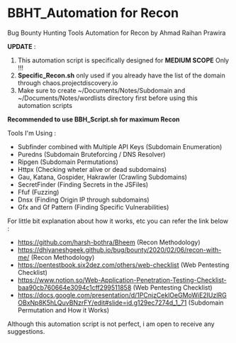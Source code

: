 # BBHT_Automation for Recon
Bug Bounty Hunting Tools Automation for Recon by Ahmad Raihan Prawira

****UPDATE**** : 
1. This automation script is specifically designed for ****MEDIUM SCOPE**** Only !!!
2. ****Specific_Recon.sh**** only used if you already have the list of the domain through chaos.projectdiscovery.io
3. Make sure to create ~/Documents/Notes/Subdomain and ~/Documents/Notes/wordlists directory first before using this automation scripts

**Recommended to use BBH_Script.sh for maximum Recon**

Tools I'm Using :
- Subfinder combined with Multiple API Keys (Subdomain Enumeration)
- Puredns (Subdomain Bruteforcing / DNS Resolver)
- Ripgen (Subdomain Permutations)
- Httpx (Checking wheter alive or dead subdomains)
- Gau, Katana, Gospider, Hakrawler (Crawling Subdomains)
- SecretFinder (Finding Secrets in the JSFiles)
- Ffuf (Fuzzing)
- Dnsx (Finding Origin IP through subdomains)
- Gfx and Gf Pattern (Finding Specific Vulnerabilities)

For little bit explanation about how it works, etc you can refer the link below :
- https://github.com/harsh-bothra/Bheem (Recon Methodology)
- https://dhiyaneshgeek.github.io/bug/bounty/2020/02/06/recon-with-me/ (Recon Methodology)
- https://pentestbook.six2dez.com/others/web-checklist (Web Pentesting Checklist)
- https://www.notion.so/Web-Application-Penetration-Testing-Checklist-baa90cb760664e3094c1cff299511858 (Web Pentesting Checklist)
- https://docs.google.com/presentation/d/1PCnjzCeklOeGMoWiE2IUzlRGOBxNp8K5hLQuvBNzrFY/edit#slide=id.g129ec7274d_1_71 (Subdomain Permutation and How it Works)

Although this automation script is not perfect, i am open to receive any suggestions.

